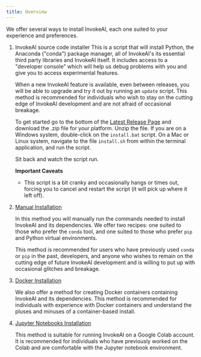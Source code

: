 ```yaml
---
title: Overview
---
```


We offer several ways to install InvokeAI, each one suited to your
experience and preferences.

1. InvokeAI source code installer
    This is a script that will install Python, the Anaconda ("conda")
    package manager, all of InvokeAI's its essential third party
    libraries and InvokeAI itself. It includes access to a "developer
    console" which will help us debug problems with you and give you
    to access experimental features.

    When a new InvokeAI feature is available, even between releases,
    you will be able to upgrade and try it out by running an `update`
    script. This method is recommended for individuals who wish to
    stay on the cutting edge of InvokeAI development and are not
    afraid of occasional breakage.
    
    To get started go to the bottom of the [Latest Release Page](https://github.com/invoke-ai/InvokeAI/releases/latest)
    and download the .zip file for your platform. Unzip the file.
    If you are on a Windows system, double-click on the `install.bat`
    script. On a Mac or Linux system, navigate to the file `install.sh`
    from within the terminal application, and run the script.
    
    Sit back and watch the script run.

    **Important Caveats**
    - This script is a bit cranky and occasionally hangs or times out,
    forcing you to cancel and restart the script (it will pick up where
    it left off).

2. [Manual Installation](INSTALL_MANUAL.md)

    In this method you will manually run the commands needed to install
    InvokeAI and its dependencies. We offer two recipes: one suited to
    those who prefer the `conda` tool, and one suited to those who prefer
    `pip` and Python virtual environments.

    This method is recommended for users who have previously used `conda`
    or `pip` in the past, developers, and anyone who wishes to remain on
    the cutting edge of future InvokeAI development and is willing to put
    up with occasional glitches and breakage.

3. [Docker Installation](INSTALL_DOCKER.md)

    We also offer a method for creating Docker containers containing
    InvokeAI and its dependencies. This method is recommended for
    individuals with experience with Docker containers and understand
    the pluses and minuses of a container-based install.

4. [Jupyter Notebooks Installation](INSTALL_JUPYTER.md)

    This method is suitable for running InvokeAI on a Google Colab
    account. It is recommended for individuals who have previously
    worked on the Colab and are comfortable with the Jupyter notebook
    environment.
